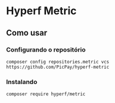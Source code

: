 # Hyperf Metric

## Como usar

### Configurando o repositório
```shell
composer config repositories.metric vcs https://github.com/PicPay/hyperf-metric
```

### Instalando 
```shell
composer require hyperf/metric
```
